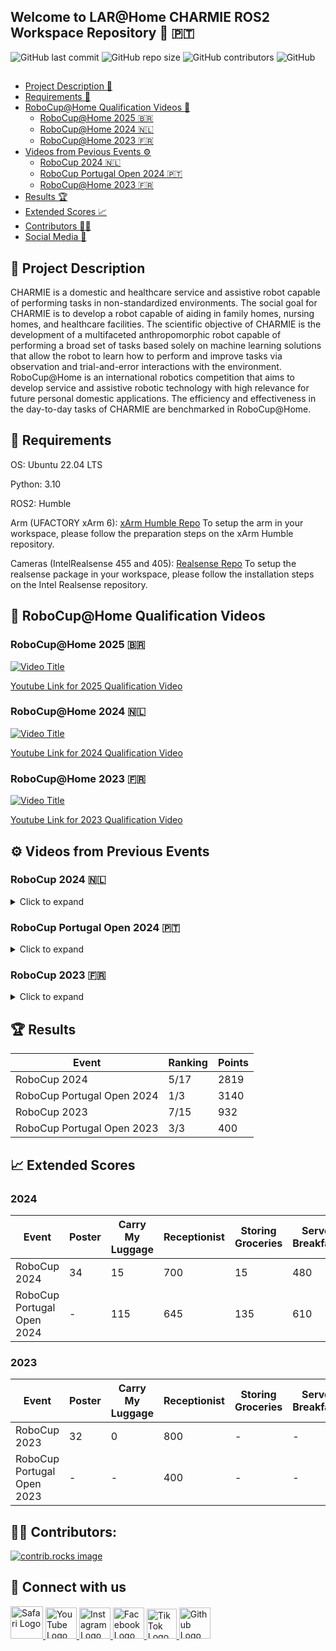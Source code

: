 ## Welcome to LAR@Home CHARMIE ROS2 Workspace Repository  :mechanical_arm: :portugal:    

![GitHub last commit](https://img.shields.io/github/last-commit/SparkRibeiro21/charmie_ws)
![GitHub repo size](https://img.shields.io/github/repo-size/SparkRibeiro21/charmie_ws)
![GitHub contributors](https://img.shields.io/github/contributors/SparkRibeiro21/charmie_ws)
![GitHub](https://img.shields.io/github/license/SparkRibeiro21/charmie_ws)

##

* [Project Description :book:](#book-project-description)
* [Requirements :rocket:](#rocket-requirements)
* [RoboCup@Home Qualification Videos :robot:](#robot-robocuphome-qualification-videos)
  * [RoboCup@Home 2025 :brazil:](#robocuphome-2025-brazil)
  * [RoboCup@Home 2024 :netherlands:](#robocuphome-2024-netherlands)
  * [RoboCup@Home 2023 :fr:](#robocuphome-2023-fr)
* [Videos from Pevious Events :gear:](#gear-videos-from-previous-events)
  * [RoboCup 2024 :netherlands:](#robocup-2024-netherlands)
  * [RoboCup Portugal Open 2024 :portugal:](#robocup-portugal-open-2024-portugal)
  * [RoboCup@Home 2023 :fr:](#robocup-2023-fr)
* [Results :trophy:](#trophy-results)
* [Extended Scores :chart_with_upwards_trend:](#chart_with_upwards_trend-extended-scores)
* [Contributors :technologist:](#technologist-contributors)
* [Social Media :handshake:](#handshake-connect-with-us)

## :book: Project Description

CHARMIE is a domestic and healthcare service and assistive robot capable of performing tasks in non-standardized environments. The social goal for CHARMIE is to develop a robot capable of aiding in family homes, nursing homes, and healthcare facilities. The scientific objective of CHARMIE is the development of a multifaceted anthropomorphic robot capable of performing a broad set of tasks based solely on machine learning solutions that allow the robot to learn how to perform and improve tasks via observation and trial-and-error interactions with the environment. RoboCup@Home is an international robotics competition that aims to develop service and assistive robotic technology with high relevance for future personal domestic applications. The efficiency and effectiveness in the day-to-day tasks of CHARMIE are benchmarked in RoboCup@Home.

## :rocket: Requirements

OS: Ubuntu 22.04 LTS

Python: 3.10

ROS2: Humble

Arm (UFACTORY xArm 6): [xArm Humble Repo](https://github.com/xArm-Developer/xarm_ros2/tree/humble?tab=readme-ov-file)
To setup the arm in your workspace, please follow the preparation steps on the xArm Humble repository. 

Cameras (IntelRealsense 455 and 405): [Realsense Repo](https://github.com/IntelRealSense/realsense-ros)
To setup the realsense package in your workspace, please follow the installation steps on the Intel Realsense repository. 

## :robot: RoboCup@Home Qualification Videos

### RoboCup@Home 2025 :brazil:

[![Video Title](https://img.youtube.com/vi/tgTzuuzeos8/0.jpg)](https://www.youtube.com/watch?v=tgTzuuzeos8)

[Youtube Link for 2025 Qualification Video](https://m.youtube.com/watch?v=tgTzuuzeos8)

### RoboCup@Home 2024 :netherlands:

[![Video Title](https://img.youtube.com/vi/RNr9uOhubqw/0.jpg)](https://www.youtube.com/watch?v=RNr9uOhubqw)

[Youtube Link for 2024 Qualification Video](https://m.youtube.com/watch?v=RNr9uOhubqw)

### RoboCup@Home 2023 :fr:

[![Video Title](https://img.youtube.com/vi/gNx9OYljlcw/0.jpg)](https://www.youtube.com/watch?v=gNx9OYljlcw)

[Youtube Link for 2023 Qualification Video](https://m.youtube.com/watch?v=gNx9OYljlcw)

## :gear: Videos from Previous Events 

### RoboCup 2024 :netherlands:
<details>
  <summary>Click to expand</summary>

  ### Enhanced General Purpose Service Robot (RoboCup 2024)

  [![Video Title](https://img.youtube.com/vi/7iA6JAMG6Cc/0.jpg)](https://www.youtube.com/watch?v=7iA6JAMG6Cc)

  [Youtube Link for Enhanced General Purpose Service Robot Task from RoboCup 2024](https://www.youtube.com/watch?v=7iA6JAMG6Cc)

  ### Stickler for the Rules (RoboCup 2024)

  [![Video Title](https://img.youtube.com/vi/3MXXbcImCNI/0.jpg)](https://www.youtube.com/watch?v=3MXXbcImCNI)

  [Youtube Link for Stickler for the Rules Task from RoboCup 2024](https://www.youtube.com/watch?v=3MXXbcImCNI)

  ### Clean the Table (RoboCup 2024)

  [![Video Title](https://img.youtube.com/vi/5oIssDpQ8qg/0.jpg)](https://www.youtube.com/watch?v=5oIssDpQ8qg)

  [Youtube Link for Clean the Table Task from RoboCup 2024](https://www.youtube.com/watch?v=5oIssDpQ8qg)

  ### Serve Breakfast (RoboCup 2024)

  [![Video Title](https://img.youtube.com/vi/xynH8cUdYko/0.jpg)](https://www.youtube.com/watch?v=xynH8cUdYko)

  [Youtube Link for Serve Breakfast Task from RoboCup 2024](https://www.youtube.com/watch?v=xynH8cUdYko)

  ### Receptionist (RoboCup 2024)

  [![Video Title](https://img.youtube.com/vi/h5yJNZq_GOI/0.jpg)](https://www.youtube.com/watch?v=h5yJNZq_GOI)

  [Youtube Link for Receptionist Task from RoboCup 2024](https://www.youtube.com/watch?v=h5yJNZq_GOI)

  ### Furniture Interactions (RoboCup 2024)

  [![Video Title](https://img.youtube.com/vi/MC85YfgHG8c/0.jpg)](https://www.youtube.com/watch?v=MC85YfgHG8c)

  [Youtube Link for Furniture Interactions from RoboCup 2024](https://www.youtube.com/watch?v=MC85YfgHG8c)

</details>

### RoboCup Portugal Open 2024 :portugal:
<details>
  <summary>Click to expand</summary>
 
  ### Stickler for the Rules (RoboCup Portugal Open 2024)

  [![Video Title](https://img.youtube.com/vi/XCICAehz3OE/0.jpg)](https://www.youtube.com/watch?v=XCICAehz3OE)

  [Youtube Link for Stickler for the Rules Task from RoboCup Portugal Open 2024](https://www.youtube.com/watch?v=XCICAehz3OE)

  ### Restaurant (RoboCup Portugal Open 2024)

  [![Video Title](https://img.youtube.com/vi/AKYIMY_POO4/0.jpg)](https://www.youtube.com/watch?v=AKYIMY_POO4)

  [Youtube Link for Restaurant Task from RoboCup Portugal Open 2024](https://www.youtube.com/watch?v=AKYIMY_POO4)

  ### Serve Breakfast (RoboCup Portugal Open 2024)

  [![Video Title](https://img.youtube.com/vi/ZhBd1PQpAB0/0.jpg)](https://www.youtube.com/watch?v=ZhBd1PQpAB0)

  [Youtube Link for Serve Breakfast Task from RoboCup Portugal Open 2024](https://www.youtube.com/watch?v=ZhBd1PQpAB0)

  ### Storing Groceries (RoboCup Portugal Open 2024)

  [![Video Title](https://img.youtube.com/vi/_QoUEJi4D6c/0.jpg)](https://www.youtube.com/watch?v=_QoUEJi4D6c)

  [Youtube Link for Storing Groceries Task from RoboCup Portugal Open 2024](https://www.youtube.com/watch?v=_QoUEJi4D6c)

  ### Receptionist (RoboCup Portugal Open 2024)

  [![Video Title](https://img.youtube.com/vi/1B0Hf0hebCI/0.jpg)](https://www.youtube.com/watch?v=1B0Hf0hebCI)

  [Youtube Link for Receptionist Task from RoboCup Portugal Open 2024](https://www.youtube.com/watch?v=1B0Hf0hebCI)

  ### Carry my Luggage (RoboCup Portugal Open 2024)

  [![Video Title](https://img.youtube.com/vi/jc68am8VqAk/0.jpg)](https://www.youtube.com/watch?v=jc68am8VqAk)

  [Youtube Link for Carry my Luggage Task from RoboCup Portugal Open 2024](https://www.youtube.com/watch?v=jc68am8VqAk)

</details>

### RoboCup 2023 :fr:
<details>
  <summary>Click to expand</summary>

  ## Receptionist (RoboCup 2023)

  [![Video Title](https://img.youtube.com/vi/rYzFhlLRpxc/0.jpg)](https://www.youtube.com/watch?v=rYzFhlLRpxc)

  [Youtube Link for Receptionist Task from RoboCup 2023](https://m.youtube.com/watch?v=rYzFhlLRpxc)
  
</details>

## :trophy: Results

|Event|Ranking|Points|
| ------------- | ------------- | ------------- |
|RoboCup 2024|5/17|2819|
|RoboCup Portugal Open 2024|1/3|3140|
|RoboCup 2023|7/15|932|
|RoboCup Portugal Open 2023|3/3|400|



## :chart_with_upwards_trend: Extended Scores

### 2024

|Event|Poster|Carry My Luggage|Receptionist|Storing Groceries|Serve Breakfast|GPSR|Total Stage 1|Clean the Table|Restaurant|Stickler for the rules|EGPSR|Total Stage 2|Total Event|
| ------------- | ------------- | ------------- | ------------- | ------------- | ------------- | ------------- | ------------- | ------------- | ------------- | ------------- | ------------- | ------------- | ------------- |
|RoboCup 2024|34|15|700|15|480|-|1244|525|100|800|150|1575|2819|
|RoboCup Portugal Open 2024|-|115|645|135|610|-|1505|15|1120|500|-|1635|3140|

### 2023

|Event|Poster|Carry My Luggage|Receptionist|Storing Groceries|Serve Breakfast|GPSR|Total Stage 1|Clean the Table|Restaurant|Stickler for the rules|EGPSR|Total Stage 2|Total Event|
| ------------- | ------------- | ------------- | ------------- | ------------- | ------------- | ------------- | ------------- | ------------- | ------------- | ------------- | ------------- | ------------- | ------------- |
|RoboCup 2023|32|0|800|-|-|-|832|-|0|100|-|100|932|
|RoboCup Portugal Open 2023|-|-|400|-|-|-|400|-|-|-|-|0|400|


## :technologist: Contributors:

<a href="https://github.com/SparkRibeiro21/charmie_ws"> 
  <img src="https://contrib.rocks/image?repo=SparkRibeiro21/charmie_ws" alt="contrib.rocks image" />
</a>


## :handshake: Connect with us

<a href="http://lar.dei.uminho.pt">
  <img src="https://github.com/gauravghongde/social-icons/blob/master/SVG/Color/Safari.svg" alt="Safari Logo" width="52">
</a>
<a href="https://www.youtube.com/@lar_uminho">
  <img src="https://github.com/gauravghongde/social-icons/blob/master/PNG/Color/Youtube.png" alt="YouTube Logo" width="50">
</a>
<a href="https://www.instagram.com/lar_uminho">
  <img src="https://github.com/gauravghongde/social-icons/blob/master/SVG/Color/Instagram.svg" alt="Instagram Logo" width="50">
</a>
<a href="https://www.facebook.com/profile.php?id=100088692420376">
  <img src="https://github.com/gauravghongde/social-icons/blob/master/PNG/Color/Facebook.png" alt="Facebook Logo" width="50">
</a>
<a href="https://www.tiktok.com/@lar_uminho">
  <img src="https://github.com/gauravghongde/social-icons/blob/master/PNG/Color/Tik%20Tok.png" alt="Tik Tok Logo" width="48">
</a>
<a href="https://github.com/SparkRibeiro21/charmie_ws">
  <img src="https://github.com/gauravghongde/social-icons/blob/master/SVG/Color/Github.svg" alt="Github Logo" width="50">
</a>


